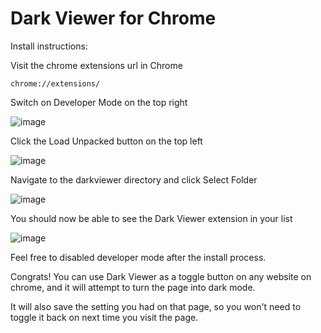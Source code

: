 # Dark Viewer for Chrome
Install instructions:

Visit the chrome extensions url in Chrome

```url
chrome://extensions/
```

Switch on Developer Mode on the top right

![image](https://github.com/peterwangsc/darkviewer/assets/2318867/03894673-ccc9-4f6c-9ded-c69446411d46)

Click the Load Unpacked button on the top left

![image](https://github.com/peterwangsc/darkviewer/assets/2318867/82dab4de-7bdc-4bd7-95a4-8f804de895f3)

Navigate to the darkviewer directory and click Select Folder

![image](https://github.com/peterwangsc/darkviewer/assets/2318867/01e1b9cd-4ad6-4171-8681-6058a805afe9)

You should now be able to see the Dark Viewer extension in your list

![image](https://github.com/peterwangsc/darkviewer/assets/2318867/56160702-c5fe-4a32-8093-b2b89ff8de93)

Feel free to disabled developer mode after the install process.

Congrats! You can use Dark Viewer as a toggle button on any website on chrome, and it will attempt to turn the page into dark mode.

It will also save the setting you had on that page, so you won't need to toggle it back on next time you visit the page. 
